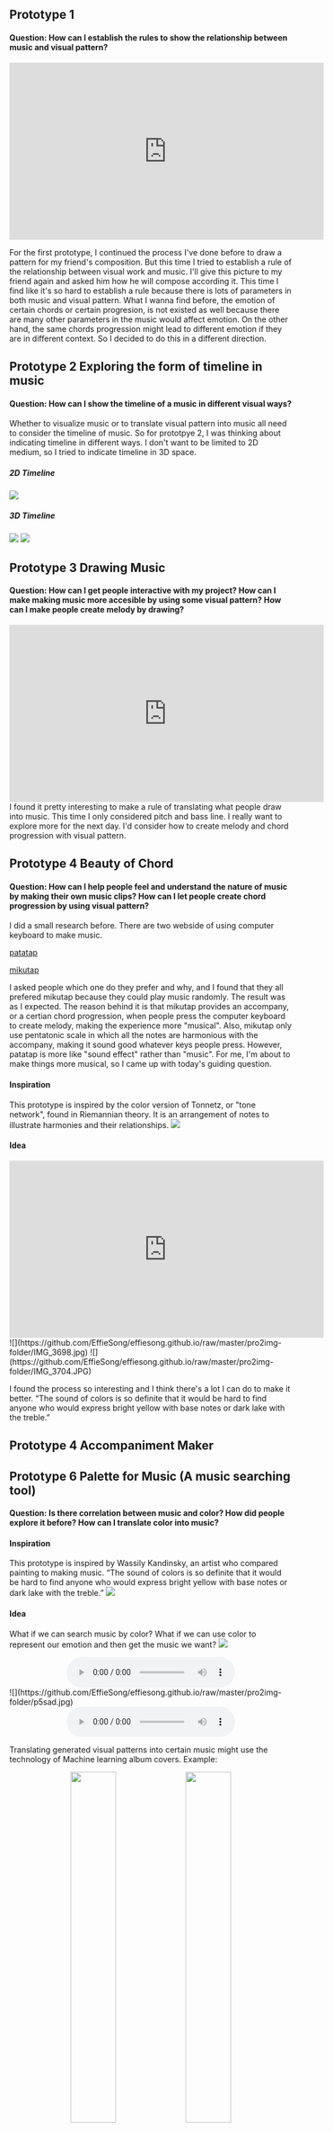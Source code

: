 ## Prototype 1
#### Question: How can I establish the rules to show the relationship between music and visual pattern?
<iframe width="560" height="315" src="https://www.youtube.com/embed/UK5oyO7au0A" frameborder="0" allow="accelerometer; autoplay; encrypted-media; gyroscope; picture-in-picture" allowfullscreen></iframe>

For the first prototype, I continued the process I've done before to draw a pattern for my friend's composition. But this time I tried to establish a rule of the relationship between visual work and music. I'll give this picture to my friend again and asked him how he will compose according it. This time I find like it's so hard to establish a rule because there is lots of parameters in both music and visual pattern. What I wanna find before, the emotion of certain chords or certain progresion, is not existed as well because there are many other parameters in the music would affect emotion. On the other hand, the same chords progression might lead to different emotion if they are in different context. So I decided to do this in a different direction.

## Prototype 2 Exploring the form of timeline in music
#### Question: How can I show the timeline of a music in different visual ways?
Whether to visualize music or to translate visual pattern into music all need to consider the timeline of music. So for prototpye 2, I was thinking about indicating timeline in different ways. I don't want to be limited to 2D medium, so I tried to indicate timeline in 3D space. 

##### 2D Timeline
![](https://github.com/EffieSong/effiesong.github.io/raw/master/pro2img-folder/IMG_3663.jpg)
##### 3D Timeline
![](https://github.com/EffieSong/effiesong.github.io/raw/master/pro2img-folder/IMG_3661.jpg)
![](https://github.com/EffieSong/effiesong.github.io/raw/master/pro2img-folder/IMG_3660.jpg)

## Prototype 3 Drawing Music
#### Question: How can I get people interactive with my project? How can I make making music more accesible by using some visual pattern? How can I make people create melody by drawing?
<iframe width="560" height="315" src="https://www.youtube.com/embed/cFtoYe1XPtk" frameborder="0" allow="accelerometer; autoplay; encrypted-media; gyroscope; picture-in-picture" allowfullscreen></iframe>
I found it pretty interesting to make a rule of translating what people draw into music. This time I only considered pitch and bass line. I really want to explore more for the next day. I'd consider how to create melody and chord progression with visual pattern.


## Prototype 4 Beauty of Chord
#### Question: How can I help people feel and understand the nature of music by making their own music clips? How can I let people create chord progression by using visual pattern?
I did a small research before. There are two webside of using computer keyboard to make music.

[patatap](https://patatap.com)

[mikutap](https://aidn.jp/mikutap/)

I asked people which one do they prefer and why, and I found that they all prefered mikutap because they could play music randomly. The result was as I expected. The reason behind it is that mikutap provides an accompany, or a certian chord progression, when people press the computer keyboard to create melody, making the experience more "musical". Also, mikutap only use pentatonic scale in which all the notes are harmonious with the accompany, making it sound good whatever keys people press. However, patatap is more like "sound effect" rather than "music". For me, I'm about to make things more musical, so I came up with today's guiding question.
#### Inspiration
This prototype is inspired by the color version of Tonnetz, or "tone network", found in Riemannian theory. It is an arrangement of notes to illustrate harmonies and their relationships.
![](https://github.com/EffieSong/effiesong.github.io/raw/master/pro2img-folder/color-chords1.png)
#### Idea
<iframe width="560" height="315" src="https://www.youtube.com/embed/28omnvRgjCE" frameborder="0" allow="accelerometer; autoplay; encrypted-media; gyroscope; picture-in-picture" allowfullscreen></iframe>
![](https://github.com/EffieSong/effiesong.github.io/raw/master/pro2img-folder/IMG_3698.jpg)
![](https://github.com/EffieSong/effiesong.github.io/raw/master/pro2img-folder/IMG_3704.JPG)

I found the process so interesting and I think there's a lot I can do to make it better.
“The sound of colors is so definite that it would be hard to find anyone who would express bright yellow with base notes or dark lake with the treble.”

## Prototype 4 Accompaniment Maker

## Prototype 6 Palette for Music (A music searching tool)
#### Question: Is there correlation between music and color? How did people explore it before? How can I translate color into music?
#### Inspiration
This prototype is inspired by Wassily Kandinsky, an artist who compared painting to making music. “The sound of colors is so definite that it would be hard to find anyone who would express bright yellow with base notes or dark lake with the treble.”
![](https://github.com/EffieSong/effiesong.github.io/raw/master/pro2img-folder/Kandinsky.png)
#### Idea
What if we can search music by color? What if we can use color to represent our emotion and then get the music we want?
![](https://github.com/EffieSong/effiesong.github.io/raw/master/pro2img-folder/p5rock.jpg)
<div align="center">
<audio src="https://github.com/EffieSong/effiesong.github.io/raw/master/pro2audio-folder/SweetChildOMineMix.ncm" controls></audio>
</div>
![](https://github.com/EffieSong/effiesong.github.io/raw/master/pro2img-folder/p5sad.jpg)
<div align="center">
<audio src="./pro2audio-folder/Sleeping_at_LastArctic.mp3" controls></audio>

</div>

Translating generated visual patterns into certain music might use the technology of Machine learning album covers.
Example:
<div align="center">
<img src="https://github.com/EffieSong/effiesong.github.io/raw/master/pro2img-folder/rockPatternAlbum.jpg" width="40%" height="40%" >
<img src="https://github.com/EffieSong/effiesong.github.io/raw/master/pro2img-folder/sadPatternAlbum.jpg" width="40%" height="40%">   
</div>


[Picture sources](https://www.neilagustin.com/AbstractDigitalVisual-Art/)


